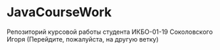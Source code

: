 # JavaCourseWork

Репозиторий курсовой работы студента ИКБО-01-19 Соколовского Игоря
(Перейдите, пожалуйста, на другую ветку)
